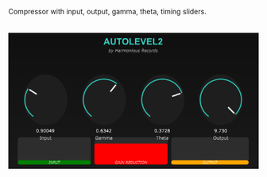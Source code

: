 Compressor with input, output, gamma, theta, timing sliders.  
<br><br>
<img src="https://github.com/Kirby01/AutoLevel2/blob/main/autolevel2.png?raw=true"><br>
